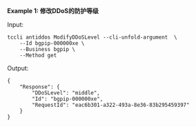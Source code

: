 **Example 1: 修改DDoS的防护等级**



Input: 

```
tccli antiddos ModifyDDoSLevel --cli-unfold-argument  \
    --Id bgpip-000000xe \
    --Business bgpip \
    --Method get
```

Output: 
```
{
    "Response": {
        "DDoSLevel": "middle",
        "Id": "bgpip-000000xe",
        "RequestId": "eac6b301-a322-493a-8e36-83b295459397"
    }
}
```

